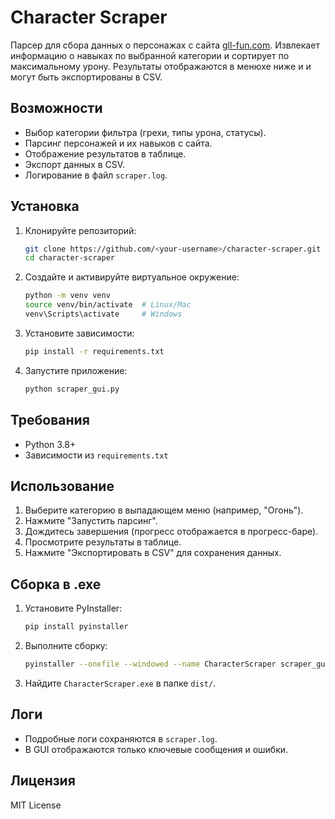 # Character Scraper

Парсер для сбора данных о персонажах с сайта [gll-fun.com](https://gll-fun.com/ru/tierlist/identities). Извлекает информацию о навыках по выбранной категории и сортирует по максимальному урону. Результаты отображаются в менюхе ниже и и могут быть экспортированы в CSV.

## Возможности
- Выбор категории фильтра (грехи, типы урона, статусы).
- Парсинг персонажей и их навыков с сайта.
- Отображение результатов в таблице.
- Экспорт данных в CSV.
- Логирование в файл `scraper.log`.

## Установка
1. Клонируйте репозиторий:
   ```bash
   git clone https://github.com/<your-username>/character-scraper.git
   cd character-scraper
   ```
2. Создайте и активируйте виртуальное окружение:
   ```bash
   python -m venv venv
   source venv/bin/activate  # Linux/Mac
   venv\Scripts\activate     # Windows
   ```
3. Установите зависимости:
   ```bash
   pip install -r requirements.txt
   ```
4. Запустите приложение:
   ```bash
   python scraper_gui.py
   ```

## Требования
- Python 3.8+
- Зависимости из `requirements.txt`

## Использование
1. Выберите категорию в выпадающем меню (например, "Огонь").
2. Нажмите "Запустить парсинг".
3. Дождитесь завершения (прогресс отображается в прогресс-баре).
4. Просмотрите результаты в таблице.
5. Нажмите "Экспортировать в CSV" для сохранения данных.

## Сборка в .exe
1. Установите PyInstaller:
   ```bash
   pip install pyinstaller
   ```
2. Выполните сборку:
   ```bash
   pyinstaller --onefile --windowed --name CharacterScraper scraper_gui.py
   ```
3. Найдите `CharacterScraper.exe` в папке `dist/`.

## Логи
- Подробные логи сохраняются в `scraper.log`.
- В GUI отображаются только ключевые сообщения и ошибки.

## Лицензия
MIT License
